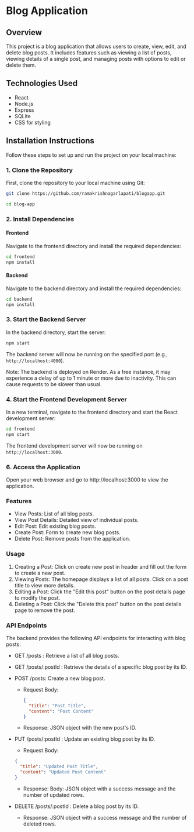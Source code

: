 # Blog Application

## Overview

This project is a blog application that allows users to create, view, edit, and delete blog posts. It includes features such as viewing a list of posts, viewing details of a single post, and managing posts with options to edit or delete them.

## Technologies Used

- React
- Node.js
- Express
- SQLite
- CSS for styling

## Installation Instructions

Follow these steps to set up and run the project on your local machine:

### 1. Clone the Repository

First, clone the repository to your local machine using Git:

```bash
git clone https://github.com/ramakrishnagarlapati/blogapp.git

cd blog-app
```

### 2. Install Dependencies

#### Frontend

Navigate to the frontend directory and install the required dependencies:

```bash
cd frontend
npm install

```

#### Backend

Navigate to the backend directory and install the required dependencies:

```bash
cd backend
npm install

```

### 3. Start the Backend Server

In the backend directory, start the server:

```bash
npm start
```

The backend server will now be running on the specified port (e.g., `http://localhost:4000`).

Note: The backend is deployed on Render. As a free instance, it may experience a delay of up to 1 minute or more due to inactivity. This can cause requests to be slower than usual.

### 4. Start the Frontend Development Server

In a new terminal, navigate to the frontend directory and start the React development server:

```bash
cd frontend
npm start
```

The frontend development server will now be running on `http://localhost:3000`.

### 6. Access the Application

Open your web browser and go to http://localhost:3000 to view the application.

### Features

- View Posts: List of all blog posts.
- View Post Details: Detailed view of individual posts.
- Edit Post: Edit existing blog posts.
- Create Post: Form to create new blog posts.
- Delete Post: Remove posts from the application.

### Usage

1. Creating a Post: Click on create new post in header and fill out the form to create a new post.
2. Viewing Posts: The homepage displays a list of all posts. Click on a post title to view more details.
3. Editing a Post: Click the "Edit this post" button on the post details page to modify the post.
4. Deleting a Post: Click the "Delete this post" button on the post details page to remove the post.

### API Endpoints

The backend provides the following API endpoints for interacting with blog posts:

- GET /posts : Retrieve a list of all blog posts.

- GET /posts/:postId : Retrieve the details of a specific blog post by its ID.
- POST /posts: Create a new blog post.

  - Request Body:
    ```json
    {
      "title": "Post Title",
      "content": "Post Content"
    }
    ```
  - Response: JSON object with the new post's ID.

- PUT /posts/:postId : Update an existing blog post by its ID.

  - Request Body:

  ```json
  {
    "title": "Updated Post Title",
    "content": "Updated Post Content"
  }
  ```

  - Response:
    Body:
    JSON object with a success message and the number of updated rows.

- DELETE /posts/:postId : Delete a blog post by its ID.
  - Response: JSON object with a success message and the number of deleted rows.
